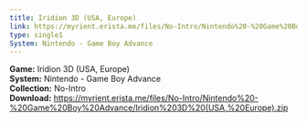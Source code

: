 ```yaml
---
title: Iridion 3D (USA, Europe)
link: https://myrient.erista.me/files/No-Intro/Nintendo%20-%20Game%20Boy%20Advance/Iridion%203D%20(USA,%20Europe).zip
type: single1
System: Nintendo - Game Boy Advance
---
```

<b>Game:</b> Iridion 3D (USA, Europe)<br>
<b>System:</b> Nintendo - Game Boy Advance<br>
<b>Collection:</b> No-Intro<br>
<b>Download:</b> https://myrient.erista.me/files/No-Intro/Nintendo%20-%20Game%20Boy%20Advance/Iridion%203D%20(USA,%20Europe).zip